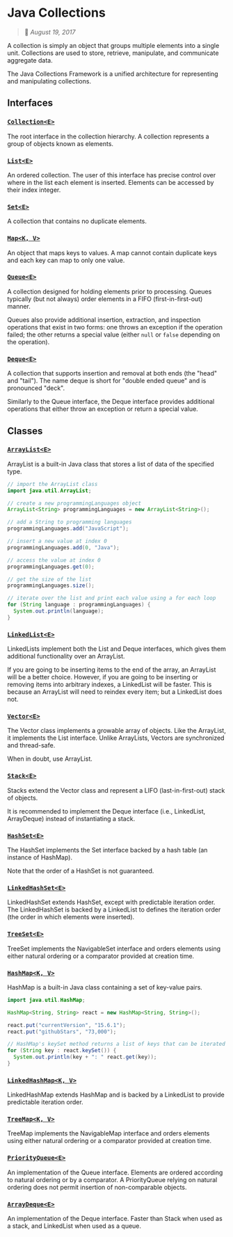 # Java Collections
> :calendar: *August 19, 2017*

A collection is simply an object that groups multiple elements into a single unit. Collections are
used to store, retrieve, manipulate, and communicate aggregate data.

The Java Collections Framework is a unified architecture for representing and manipulating
collections.

## Interfaces

### [`Collection<E>`](https://docs.oracle.com/javase/8/docs/api/java/util/Collection.html)
The root interface in the collection hierarchy. A collection represents a group of objects known as
elements.

### [`List<E>`](https://docs.oracle.com/javase/8/docs/api/java/util/List.html)
An ordered collection. The user of this interface has precise control over where in the list each
element is inserted. Elements can be accessed by their index integer.

### [`Set<E>`](https://docs.oracle.com/javase/8/docs/api/java/util/Set.html)
A collection that contains no duplicate elements.

### [`Map<K, V>`](https://docs.oracle.com/javase/8/docs/api/java/util/Map.html)
An object that maps keys to values. A map cannot contain duplicate keys and each key can map to only
one value.

### [`Queue<E>`](https://docs.oracle.com/javase/8/docs/api/java/util/Queue.html)
A collection designed for holding elements prior to processing. Queues typically (but not always)
order elements in a FIFO (first-in-first-out) manner.

Queues also provide additional insertion, extraction, and inspection operations that exist in two
forms: one throws an exception if the operation failed; the other returns a special value (either
`null` or `false` depending on the operation).

### [`Deque<E>`](https://docs.oracle.com/javase/8/docs/api/java/util/Deque.html)
A collection that supports insertion and removal at both ends (the "head" and "tail"). The name
deque is short for "double ended queue" and is pronounced "deck".

Similarly to the Queue interface, the Deque interface provides additional operations that either
throw an exception or return a special value.

## Classes

### [`ArrayList<E>`](https://docs.oracle.com/javase/8/docs/api/java/util/ArrayList.html)
ArrayList is a built-in Java class that stores a list of data of the specified type.

```java
// import the ArrayList class
import java.util.ArrayList;

// create a new programmingLanguages object
ArrayList<String> programmingLanguages = new ArrayList<String>();

// add a String to programming languages
programmingLanguages.add("JavaScript");

// insert a new value at index 0
programmingLanguages.add(0, "Java");

// access the value at index 0
programmingLanguages.get(0);

// get the size of the list
programmingLanguages.size();

// iterate over the list and print each value using a for each loop
for (String language : programmingLanguages) {
  System.out.println(language);
}
```

### [`LinkedList<E>`](https://docs.oracle.com/javase/8/docs/api/java/util/LinkedList.html)
LinkedLists implement both the List and Deque interfaces, which gives them additional functionality
over an ArrayList.

If you are going to be inserting items to the end of the array, an ArrayList will be a better
choice. However, if you are going to be inserting or removing items into arbitrary indexes, a
LinkedList will be faster. This is because an ArrayList will need to reindex every item; but a
LinkedList does not.

### [`Vector<E>`](https://docs.oracle.com/javase/8/docs/api/java/util/Vector.html)
The Vector class implements a growable array of objects. Like the ArrayList, it implements the List
interface. Unlike ArrayLists, Vectors are synchronized and thread-safe.

When in doubt, use ArrayList.

### [`Stack<E>`](https://docs.oracle.com/javase/8/docs/api/java/util/Stack.html)
Stacks extend the Vector class and represent a LIFO (last-in-first-out) stack of objects.

It is recommended to implement the Deque interface (i.e., LinkedList, ArrayDeque) instead of
instantiating a stack.

### [`HashSet<E>`](https://docs.oracle.com/javase/8/docs/api/java/util/HashSet.html)
The HashSet implements the Set interface backed by a hash table (an instance of HashMap).

Note that the order of a HashSet is not guaranteed.

### [`LinkedHashSet<E>`](https://docs.oracle.com/javase/8/docs/api/java/util/LinkedHashSet.html)
LinkedHashSet extends HashSet, except with predictable iteration order. The LinkedHashSet is backed
by a LinkedList to defines the iteration order (the order in which elements were inserted).

### [`TreeSet<E>`](https://docs.oracle.com/javase/8/docs/api/java/util/TreeSet.html)
TreeSet implements the NavigableSet interface and orders elements using either natural ordering or
a comparator provided at creation time.

### [`HashMap<K, V>`](https://docs.oracle.com/javase/8/docs/api/java/util/HashMap.html)
HashMap is a built-in Java class containing a set of key-value pairs.

```java
import java.util.HashMap;

HashMap<String, String> react = new HashMap<String, String>();

react.put("currentVersion", "15.6.1");
react.put("githubStars", "73,000");

// HashMap's keySet method returns a list of keys that can be iterated over
for (String key : react.keySet()) {
  System.out.println(key + ": " react.get(key));
}
```

### [`LinkedHashMap<K, V>`](https://docs.oracle.com/javase/8/docs/api/java/util/LinkedHashMap.html)
LinkedHashMap extends HashMap and is backed by a LinkedList to provide predictable iteration order.

### [`TreeMap<K, V>`](https://docs.oracle.com/javase/8/docs/api/java/util/TreeMap.html)
TreeMap implements the NavigableMap interface and orders elements using either natural ordering or
a comparator provided at creation time.

### [`PriorityQueue<E>`](https://docs.oracle.com/javase/8/docs/api/java/util/PriorityQueue.html)
An implementation of the Queue interface. Elements are ordered according to natural ordering or by
a comparator. A PriorityQueue relying on natural ordering does not permit insertion of
non-comparable objects.

### [`ArrayDeque<E>`](https://docs.oracle.com/javase/8/docs/api/java/util/ArrayDeque.html)
An implementation of the Deque interface. Faster than Stack when used as a stack, and LinkedList
when used as a queue.
